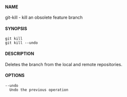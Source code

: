 #### NAME

git-kill - kill an obsolete feature branch

#### SYNOPSIS

```
git kill
git kill --undo
```

#### DESCRIPTION

Deletes the branch from the local and remote repositories.

#### OPTIONS

```
--undo
  Undo the previous operation
```
